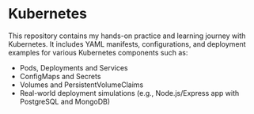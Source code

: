 # Kubernetes

This repository contains my hands-on practice and learning journey with Kubernetes. It includes YAML manifests, configurations, and deployment examples for various Kubernetes components such as:

- Pods, Deployments and Services
- ConfigMaps and Secrets
- Volumes and PersistentVolumeClaims
- Real-world deployment simulations (e.g., Node.js/Express app with PostgreSQL and MongoDB)
